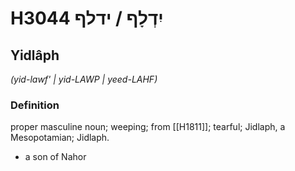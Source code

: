 # H3044 יִדְלָף / ידלף

## Yidlâph

_(yid-lawf' | yid-LAWP | yeed-LAHF)_

### Definition

proper masculine noun; weeping; from [[H1811]]; tearful; Jidlaph, a Mesopotamian; Jidlaph.

- a son of Nahor
